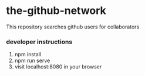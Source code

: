 # the-github-network
This repository searches github users for collaborators

### developer instructions

1. npm install
2. npm run serve
3. visit localhost:8080 in your browser
